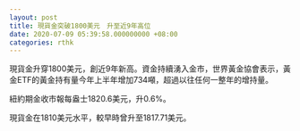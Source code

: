 ```yaml
---
layout: post
title: 現貨金突破1800美元　升至近9年高位
date: 2020-07-09 05:39:58.000000000 +08:00
categories: rthk
---
```


現貨金升穿1800美元，創近9年新高。資金持續湧入金市，世界黃金協會表示，黃金ETF的黃金持有量今年上半年增加734噸，超過以往任何一整年的增持量。

紐約期金收市報每盎士1820.6美元，升0.6%。

現貨金在1810美元水平，較早時曾升至1817.71美元。
